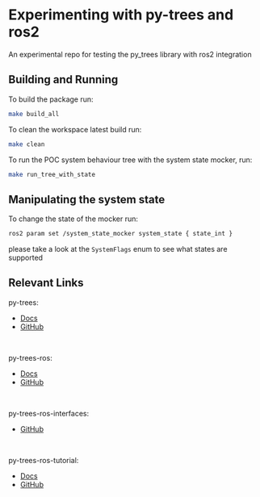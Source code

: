 # Experimenting with py-trees and ros2
An experimental repo for testing the py_trees library with ros2 integration

## Building and Running
To build the package run:
```bash
make build_all
```

To clean the workspace latest build run:
```bash
make clean
```

To run the POC system behaviour tree with the system state mocker, run:
```bash
make run_tree_with_state
```

## Manipulating the system state
To change the state of the mocker run:
```bash
ros2 param set /system_state_mocker system_state { state_int }
```

please take a look at the `SystemFlags` enum to see what states are supported

## Relevant Links
py-trees:
 - [Docs](https://py-trees.readthedocs.io/en/devel/index.html)
 - [GitHub](https://github.com/splintered-reality/py_trees)

</br>

py-trees-ros:
 - [Docs](https://py-trees-ros.readthedocs.io/en/devel/index.html)
 - [GitHub](https://github.com/splintered-reality/py_trees_ros)

</br>

py-trees-ros-interfaces:
 - [GitHub](https://github.com/splintered-reality/py_trees_ros_interfaces)

</br>

py-trees-ros-tutorial:
 - [Docs](https://py-trees-ros-tutorials.readthedocs.io/en/devel/index.html)
 - [GitHub](https://github.com/splintered-reality/py_trees_ros_tutorials)